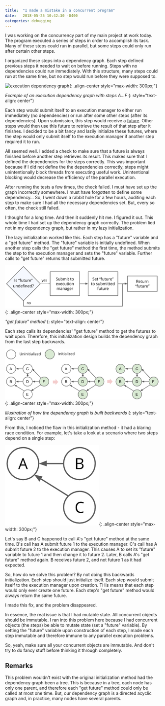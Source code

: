 ```yaml
---
title:  "I made a mistake in a concurrent program"
date:   2018-05-25 10:42:30 -0400
categories: debugging
---
```

I was working on the concurrency part of my main project at work today. The program executed a series of steps in order to accomplish its task. Many of these steps could run in parallel, but some steps could only run after certain other steps.

I organized these steps into a dependency graph. Each step defined previous steps it needed to wait on before running. Steps with no dependencies could run immediately. With this structure, many steps could run at the same time, but no step would run before they were supposed to.

![execution dependency graph](/../../assets/images/posts/execution_dependency.png){: .align-center style="max-width: 300px;"}

*Example of an execution dependency graph with steps A...F*
{: style="text-align: center"}

Each step would submit itself to an execution manager to either run immediately (no dependencies) or run after some other steps (after its dependencies). Upon submission, this step would receive a [future](https://en.wikipedia.org/wiki/Futures_and_promises). Other steps would then use this future to retrieve the result of that step after it finishes. I decided to be a bit fancy and lazily initialize these futures, where the step would only submit itself to the execution manager if another step required it to run.

All seemed well. I added a check to make sure that a future is always finished before another step retrieves its result. This makes sure that I defined the dependencies for the steps correctly. This was important because if I did not define the the dependencies correctly, steps might unintentionally block threads from executing useful work. Unintentional blocking would decrease the efficiency of the parallel execution.

After running the tests a few times, the check failed. I must have set up the graph incorrectly somewhere. I must have forgotten to define some dependency… So, I went down a rabbit hole for a few hours, auditing each step to make sure I had all the necessary dependencies set. But, every so often, the check still failed.

I thought for a long time. And then it suddenly hit me. I figured it out. This whole time I had set up the dependency graph correctly. The problem lied not in my dependency graph, but rather in my lazy initialization.

The lazy initialization worked like this. Each step has a "future" variable and a "get future" method. The "future" variable is initially undefined. When another step calls the "get future" method the first time, the method submits the step to the execution manager and sets the "future" variable. Further calls to "get future" returns that submitted future.

!["get future" method](/../../assets/images/posts/get_future_method.png){: .align-center style="max-width: 300px;"}

*"get future" method*
{: style="text-align: center"}

Each step calls its dependencies' "get future" method to get the futures to wait upon. Therefore, this initialization design builds the dependency graph from the last step backwards.

![backwards initialization](/../../assets/images/posts/backwards_initialization.png){: .align-center style="max-width: 300px;"}

*Illustration of how the dependency graph is built backwards*
{: style="text-align: center"}

From this, I noticed the flaw in this initialization method - it had a blaring race condition. For example, let's take a look at a scenario where two steps depend on a single step:

![dependency with race condition](/../../assets/images/posts/race_dependency.png){: .align-center style="max-width: 300px;"}

Let's say B and C happened to call A's "get future" method at the same time. B's call has A submit future 1 to the execution manager. C's call has A submit future 2 to the execution manager. This causes A to set its "future" variable to future 1 and then change it to future 2. Later, B calls A's "get future" method again. B receives future 2, and not future 1 as it had expected.

So, how do we solve this problem? By not doing this backwards initialization. Each step should just initialize itself. Each step would submit itself to the execution manager upon creation. THis means that each step would only ever create one future. Each step's "get future" method would always return the same future.

I made this fix, and the problem disappeared.

In essence, the real issue is that I had mutable state. All concurrent objects should be immutable. I ran into this problem here because I had concurrent objects (the steps) be able to mutate state (set a "future" variable). By setting the "future" variable upon construction of each step, I made each step immutable and therefore immune to any parallel execution problems.

So, yeah, make sure all your concurrent objects are immutable. And don't try to do fancy stuff before thinking it through completely.

## Remarks

This problem wouldn't exist with the original initialization method had the dependency graph been a tree. This is because in a tree, each node has only one parent, and therefore each "get future" method could only be called at most one time. But, our dependency graph is a directed acyclic graph and, in practice, many nodes have several parents.
